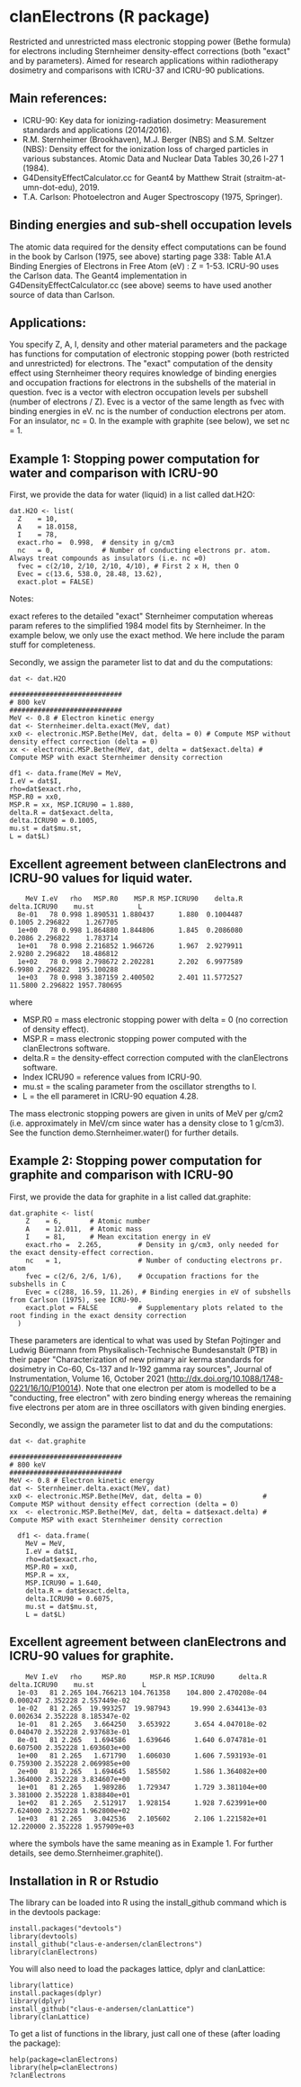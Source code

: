 # clanElectrons (R package)
Restricted and unrestricted mass electronic stopping power (Bethe formula) for electrons including Sternheimer density-effect corrections
(both "exact" and by parameters). Aimed for research applications within radiotherapy dosimetry and comparisons with ICRU-37 
and ICRU-90 publications.

## Main references:
- ICRU-90: Key data for ionizing-radiation dosimetry: Measurement standards and applications (2014/2016).
- R.M. Sternheimer (Brookhaven), M.J. Berger (NBS) and S.M. Seltzer (NBS): Density effect for the ionization loss of charged particles in various substances. Atomic Data and Nuclear Data Tables 30,26 l-27 1 (1984).
- G4DensityEffectCalculator.cc for Geant4 by Matthew Strait (straitm-at-umn-dot-edu), 2019. 
- T.A. Carlson: Photoelectron and Auger Spectroscopy (1975, Springer).

## Binding energies and sub-shell occupation levels
The atomic data required for the density effect computations can be found in the book by Carlson (1975, see above) starting page 338: Table A1.A
Binding Energies of Electrons in Free Atom (eV) : Z = 1-53.  ICRU-90 uses the Carlson data. The Geant4 implementation in G4DensityEffectCalculator.cc (see above) seems to have used another source of data than Carlson.

## Applications:
You specify Z, A, I, density and other material parameters and the package has functions for computation
of electronic stopping power (both restricted and unrestricted) for electrons. The "exact" computation
of the density effect using Sternheimer theory requires knowledge of binding energies and occupation fractions for electrons in the
subshells of the material in question. fvec is a vector with electron occupation levels per subshell (number of electrons / Z).
Evec is a vector of the same length as fvec with binding energies in eV. nc is the number of conduction electrons per atom.
For an insulator, nc = 0. In the example with graphite (see below), we set nc = 1. 


## Example 1: Stopping power computation for water and comparison with ICRU-90

First, we provide the data for water (liquid) in a list called dat.H2O:
```
dat.H2O <- list(
  Z    = 10,
  A    = 18.0158,
  I    = 78,
  exact.rho =  0.998,  # density in g/cm3
  nc   = 0,            # Number of conducting electrons pr. atom. Always treat compounds as insulators (i.e. nc =0)
  fvec = c(2/10, 2/10, 2/10, 4/10), # First 2 x H, then O
  Evec = c(13.6, 538.0, 28.48, 13.62),
  exact.plot = FALSE)
```

Notes:

exact referes to the detailed "exact" Sternheimer computation whereas param referes to the simplified 1984 model fits by Sternheimer. In the example below, we only use the exact method. We here include the param stuff for completeness. 

Secondly, we assign the parameter list to dat and du the computations:

```
dat <- dat.H2O

############################
# 800 keV
############################
MeV <- 0.8 # Electron kinetic energy
dat <- Sternheimer.delta.exact(MeV, dat)
xx0 <- electronic.MSP.Bethe(MeV, dat, delta = 0) # Compute MSP without density effect correction (delta = 0)
xx <- electronic.MSP.Bethe(MeV, dat, delta = dat$exact.delta) # Compute MSP with exact Sternheimer density correction

df1 <- data.frame(MeV = MeV, 
I.eV = dat$I, 
rho=dat$exact.rho, 
MSP.R0 = xx0,
MSP.R = xx, MSP.ICRU90 = 1.880,
delta.R = dat$exact.delta, 
delta.ICRU90 = 0.1005,
mu.st = dat$mu.st,
L = dat$L)
```

## Excellent agreement between clanElectrons and ICRU-90 values for liquid water. 
```   
    MeV I.eV   rho   MSP.R0    MSP.R MSP.ICRU90    delta.R delta.ICRU90    mu.st           L
  8e-01   78 0.998 1.890531 1.880437      1.880  0.1004487       0.1005 2.296822    1.267705
  1e+00   78 0.998 1.864880 1.844806      1.845  0.2086080       0.2086 2.296822    1.783714
  1e+01   78 0.998 2.216852 1.966726      1.967  2.9279911       2.9280 2.296822   18.486812
  1e+02   78 0.998 2.798672 2.202281      2.202  6.9977589       6.9980 2.296822  195.100288
  1e+03   78 0.998 3.387159 2.400502      2.401 11.5772527      11.5800 2.296822 1957.780695    
```
where

  - MSP.R0 = mass electronic stopping power with delta = 0 (no correction of density effect).
  - MSP.R =  mass electronic stopping power computed with the clanElectrons software.
  - delta.R = the density-effect correction computed with the clanElectrons software.
  - Index ICRU90 = reference values from ICRU-90.
  - mu.st = the scaling parameter from the oscillator strengths to I.
  - L = the ell parameret in ICRU-90 equation 4.28. 

The mass electronic stopping powers are given in units of MeV per g/cm2 (i.e. approximately in MeV/cm since water has a density close to 1 g/cm3). 
See the function demo.Sternheimer.water() for further details.
  
## Example 2: Stopping power computation for graphite and comparison with ICRU-90

First, we provide the data for graphite in a list called dat.graphite:
```
dat.graphite <- list(
    Z    = 6,       # Atomic number
    A    = 12.011,  # Atomic mass
    I    = 81,      # Mean excitation energy in eV
    exact.rho =  2.265,         # Density in g/cm3, only needed for the exact density-effect correction.
    nc   = 1,                   # Number of conducting electrons pr. atom   
    fvec = c(2/6, 2/6, 1/6),    # Occupation fractions for the subshells in C
    Evec = c(288, 16.59, 11.26), # Binding energies in eV of subshells from Carlson (1975), see ICRU-90.
    exact.plot = FALSE          # Supplementary plots related to the root finding in the exact density correction
  )
```
These parameters are identical to what was used by Stefan Pojtinger and Ludwig Büermann from 
Physikalisch-Technische Bundesanstalt (PTB) in their paper "Characterization of new primary air kerma standards for dosimetry in Co-60, Cs-137 and Ir-192 gamma ray sources", Journal of Instrumentation, Volume 16, October 2021 (http://dx.doi.org/10.1088/1748-0221/16/10/P10014). Note that one electron per atom is modelled to be a "conducting, free electron" with zero binding energy whereas the remaining five electrons per atom are in three oscillators with given binding energies.  


Secondly, we assign the parameter list to dat and du the computations:

```
dat <- dat.graphite

############################
# 800 keV
############################
MeV <- 0.8 # Electron kinetic energy
dat <- Sternheimer.delta.exact(MeV, dat)
xx0 <- electronic.MSP.Bethe(MeV, dat, delta = 0)               # Compute MSP without density effect correction (delta = 0)
xx  <- electronic.MSP.Bethe(MeV, dat, delta = dat$exact.delta) # Compute MSP with exact Sternheimer density correction

  df1 <- data.frame(
    MeV = MeV,
    I.eV = dat$I,
    rho=dat$exact.rho,
    MSP.R0 = xx0,
    MSP.R = xx,
    MSP.ICRU90 = 1.640,
    delta.R = dat$exact.delta,
    delta.ICRU90 = 0.6075,
    mu.st = dat$mu.st,
    L = dat$L)
```


## Excellent agreement between clanElectrons and ICRU-90 values for graphite. 
```
    MeV I.eV   rho     MSP.R0      MSP.R MSP.ICRU90      delta.R delta.ICRU90    mu.st            L
  1e-03   81 2.265 104.766213 104.761358    104.800 2.470208e-04     0.000247 2.352228 2.557449e-02
  1e-02   81 2.265  19.993257  19.987943     19.990 2.634413e-03     0.002634 2.352228 8.185347e-02
  1e-01   81 2.265   3.664250   3.653922      3.654 4.047018e-02     0.040470 2.352228 2.937683e-01
  8e-01   81 2.265   1.694586   1.639646      1.640 6.074781e-01     0.607500 2.352228 1.693603e+00
  1e+00   81 2.265   1.671790   1.606030      1.606 7.593193e-01     0.759300 2.352228 2.069985e+00
  2e+00   81 2.265   1.694645   1.585502      1.586 1.364082e+00     1.364000 2.352228 3.834607e+00
  1e+01   81 2.265   1.989286   1.729347      1.729 3.381104e+00     3.381000 2.352228 1.838840e+01
  1e+02   81 2.265   2.512917   1.928154      1.928 7.623991e+00     7.624000 2.352228 1.962800e+02
  1e+03   81 2.265   3.042536   2.105602      2.106 1.221582e+01    12.220000 2.352228 1.957909e+03
```
where the symbols have the same meaning as in Example 1. For further details, see demo.Sternheimer.graphite().

  
## Installation in R or Rstudio

The library can be loaded into R using the install_github command which is in the devtools package:

```
install.packages("devtools")
library(devtools)
install_github("claus-e-andersen/clanElectrons")
library(clanElectrons)

```
You will also need to load the packages lattice, dplyr and clanLattice:
```
library(lattice)
install.packages(dplyr)
library(dplyr)
install_github("claus-e-andersen/clanLattice")
library(clanLattice)
```

To get a list of functions in the library, just call one of these (after loading the package):
```
help(package=clanElectrons)
library(help=clanElectrons)
?clanElectrons
```
